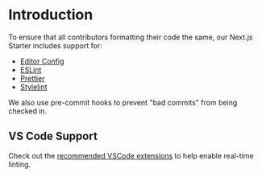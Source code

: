 # Introduction

To ensure that all contributors formatting their code the same, our Next.js Starter includes support for:

- [Editor Config](https://editorconfig.org/)
- [ESLint](https://eslint.org/)
- [Prettier](https://prettier.io/)
- [Stylelint](https://stylelint.io/)

We also use pre-commit hooks to prevent "bad commits" from being checked in.

## VS Code Support

Check out the [recommended VSCode extensions](https://github.com/WebDevStudios/nextjs-wordpress-starter/wiki/recommended-extensions) to help enable real-time linting.
